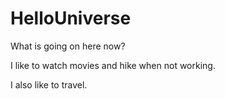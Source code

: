 # HelloUniverse

What is going on here now?

I like to watch movies and hike when not working.

I also like to travel.
